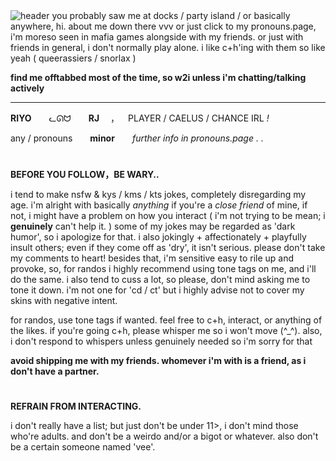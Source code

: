 <img alt="header" src="https://file.garden/Zq3GPYQkHypFo3Wi/donottherizz">
you probably saw me at docks / party island / or basically anywhere, hi. about me down there vvv or just click to my pronouns.page, i'm moreso seen in mafia games alongside with my friends. or just with friends in general, i don't normally play alone. i like c+h'ing with them so like yeah ( queerassiers / snorlax )

**find me offtabbed most of the time, so w2i unless i'm chatting/talking actively**

***

**RIYO**  ᓚᘏᗢ  **RJ**  ， PLAYER / CAELUS / CHANCE IRL *!*

any / pronouns  **minor**  *further info in pronouns.page . .*

#

**BEFORE YOU FOLLOW，BE WARY..**

i tend to make nsfw & kys / kms / kts jokes, completely disregarding my age. i'm alright with basically *anything* if you're a *close friend* of mine, if not, i might have a problem on how you interact ( i'm not trying to be mean; i **genuinely** can't help it. ) some of my jokes may be regarded as 'dark humor', so i apologize for that. i also jokingly + affectionately + playfully insult others; even if they come off as 'dry', it isn't serious. please don't take my comments to heart! besides that, i'm sensitive easy to rile up and provoke, so, for randos i highly recommend using tone tags on me, and i'll do the same. i also tend to cuss a lot, so please, don't mind asking me to tone it down. i'm not one for 'cd / ct' but i highly advise not to cover my skins with negative intent. 

for randos, use tone tags if wanted. feel free to c+h, interact, or anything of the likes. if you're going c+h, please whisper me so i won't move (^_^). also, i don't respond to whispers unless genuinely needed so i'm sorry for that

**avoid shipping me with my friends. whomever i'm with is a friend, as i don't have a partner.**

#

**REFRAIN FROM INTERACTING.**

i don't really have a list; but just don't be under 11>, i don't mind those who're adults. and don't be a weirdo and/or a bigot or whatever. also don't be a certain someone named 'vee'.

